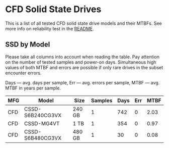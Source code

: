 CFD Solid State Drives
======================

This is a list of all tested CFD solid state drive models and their MTBFs. See
more info on reliability test in the [README](https://github.com/linuxhw/SMART).

SSD by Model
------------

Please take all columns into account when reading the table. Pay attention on the
number of tested samples and power-on days. Simultaneous high values of both MTBF
and errors are possible if only rare drives in the subset encounter errors.

Days — avg. days per sample,
Err  — avg. errors per sample,
MTBF — avg. MTBF in years per sample.

| MFG       | Model              | Size   | Samples | Days  | Err   | MTBF |
|-----------|--------------------|--------|---------|-------|-------|------|
| CFD       | CSSD-S6B240CG3VX   | 240 GB | 1       | 742   | 0     | 2.03   |
| CFD       | CSSD-MG4VT         | 1 TB   | 1       | 354   | 0     | 0.97   |
| CFD       | CSSD-S6B480CG3VX   | 480 GB | 1       | 30    | 0     | 0.08   |
